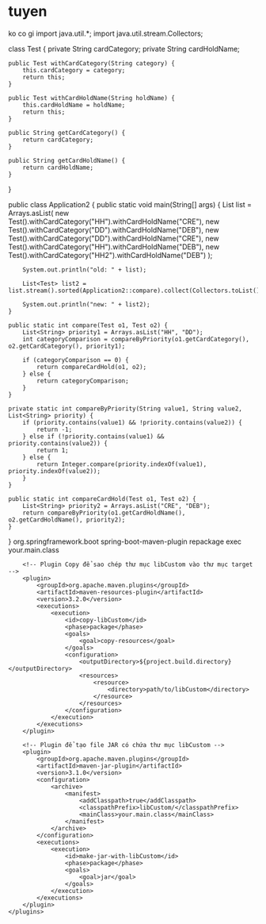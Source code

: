 # tuyen
ko co gi
import java.util.*;
import java.util.stream.Collectors;

class Test {
    private String cardCategory;
    private String cardHoldName;

    public Test withCardCategory(String category) {
        this.cardCategory = category;
        return this;
    }

    public Test withCardHoldName(String holdName) {
        this.cardHoldName = holdName;
        return this;
    }

    public String getCardCategory() {
        return cardCategory;
    }

    public String getCardHoldName() {
        return cardHoldName;
    }
}

public class Application2 {
    public static void main(String[] args) {
        List<Test> list = Arrays.asList(
                new Test().withCardCategory("HH").withCardHoldName("CRE"),
                new Test().withCardCategory("DD").withCardHoldName("DEB"),
                new Test().withCardCategory("DD").withCardHoldName("CRE"),
                new Test().withCardCategory("HH").withCardHoldName("DEB"),
                new Test().withCardCategory("HH2").withCardHoldName("DEB")
        );

        System.out.println("old: " + list);

        List<Test> list2 = list.stream().sorted(Application2::compare).collect(Collectors.toList());

        System.out.println("new: " + list2);
    }

    public static int compare(Test o1, Test o2) {
        List<String> priority1 = Arrays.asList("HH", "DD");
        int categoryComparison = compareByPriority(o1.getCardCategory(), o2.getCardCategory(), priority1);
        
        if (categoryComparison == 0) {
            return compareCardHold(o1, o2);
        } else {
            return categoryComparison;
        }
    }

    private static int compareByPriority(String value1, String value2, List<String> priority) {
        if (priority.contains(value1) && !priority.contains(value2)) {
            return -1;
        } else if (!priority.contains(value1) && priority.contains(value2)) {
            return 1;
        } else {
            return Integer.compare(priority.indexOf(value1), priority.indexOf(value2));
        }
    }

    public static int compareCardHold(Test o1, Test o2) {
        List<String> priority2 = Arrays.asList("CRE", "DEB");
        return compareByPriority(o1.getCardHoldName(), o2.getCardHoldName(), priority2);
    }
}<build>
    <plugins>
        <!-- Plugin Spring Boot -->
        <plugin>
            <groupId>org.springframework.boot</groupId>
            <artifactId>spring-boot-maven-plugin</artifactId>
            <executions>
                <execution>
                    <goals>
                        <goal>repackage</goal>
                    </goals>
                    <configuration>
                        <classifier>exec</classifier>
                        <mainClass>your.main.class</mainClass>
                    </configuration>
                </execution>
            </executions>
            <configuration>
                <!-- Thêm cấu hình khác nếu cần -->
            </configuration>
        </plugin>
        
        <!-- Plugin Copy để sao chép thư mục libCustom vào thư mục target -->
        <plugin>
            <groupId>org.apache.maven.plugins</groupId>
            <artifactId>maven-resources-plugin</artifactId>
            <version>3.2.0</version>
            <executions>
                <execution>
                    <id>copy-libCustom</id>
                    <phase>package</phase>
                    <goals>
                        <goal>copy-resources</goal>
                    </goals>
                    <configuration>
                        <outputDirectory>${project.build.directory}</outputDirectory>
                        <resources>
                            <resource>
                                <directory>path/to/libCustom</directory>
                            </resource>
                        </resources>
                    </configuration>
                </execution>
            </executions>
        </plugin>

        <!-- Plugin để tạo file JAR có chứa thư mục libCustom -->
        <plugin>
            <groupId>org.apache.maven.plugins</groupId>
            <artifactId>maven-jar-plugin</artifactId>
            <version>3.1.0</version>
            <configuration>
                <archive>
                    <manifest>
                        <addClasspath>true</addClasspath>
                        <classpathPrefix>libCustom/</classpathPrefix>
                        <mainClass>your.main.class</mainClass>
                    </manifest>
                </archive>
            </configuration>
            <executions>
                <execution>
                    <id>make-jar-with-libCustom</id>
                    <phase>package</phase>
                    <goals>
                        <goal>jar</goal>
                    </goals>
                </execution>
            </executions>
        </plugin>
    </plugins>
</build>
